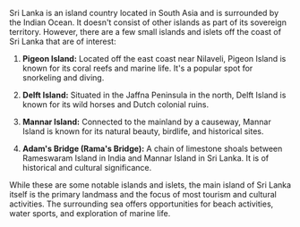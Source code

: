 Sri Lanka is an island country located in South Asia and is surrounded by the Indian Ocean. It doesn't consist of other islands as part of its sovereign territory. However, there are a few small islands and islets off the coast of Sri Lanka that are of interest:

1. **Pigeon Island:** Located off the east coast near Nilaveli, Pigeon Island is known for its coral reefs and marine life. It's a popular spot for snorkeling and diving.

2. **Delft Island:** Situated in the Jaffna Peninsula in the north, Delft Island is known for its wild horses and Dutch colonial ruins.

3. **Mannar Island:** Connected to the mainland by a causeway, Mannar Island is known for its natural beauty, birdlife, and historical sites.

4. **Adam's Bridge (Rama's Bridge):** A chain of limestone shoals between Rameswaram Island in India and Mannar Island in Sri Lanka. It is of historical and cultural significance.

While these are some notable islands and islets, the main island of Sri Lanka itself is the primary landmass and the focus of most tourism and cultural activities. The surrounding sea offers opportunities for beach activities, water sports, and exploration of marine life.